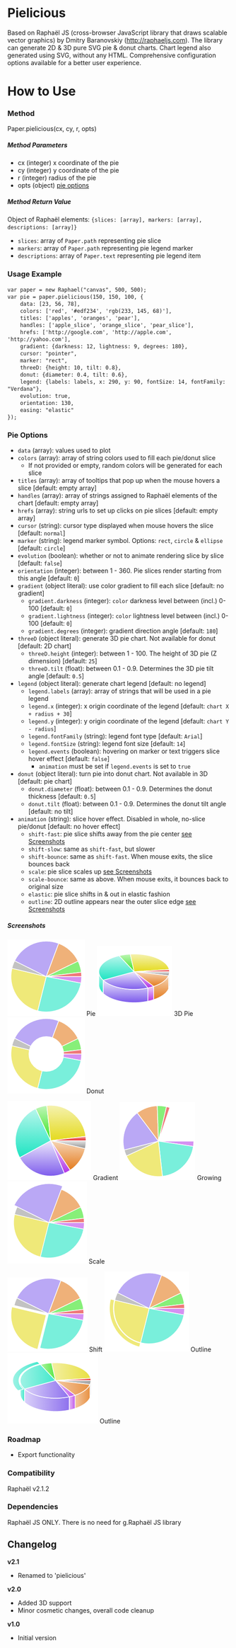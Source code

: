 Pielicious
=========

Based on Raphaël JS (cross-browser JavaScript library that draws scalable vector graphics) by Dmitry Baranovskiy (http://raphaeljs.com).
The library can generate 2D & 3D pure SVG pie & donut charts. Chart legend also generated using SVG, without any HTML.
Comprehensive configuration options available for a better user experience.

How to Use
==========

### Method
Paper.pielicious(cx, cy, r, opts)

##### Method Parameters
 - cx (integer) x coordinate of the pie
 - cy (integer) y coordinate of the pie
 - r (integer) radius of the pie
 - opts (object) [pie options](#pie-options)
 
##### Method Return Value 
Object of Raphaël elements: `{slices: [array], markers: [array], descriptions: [array]}`
- `slices`: array of `Paper.path` representing pie slice
- `markers`: array of `Paper.path` representing pie legend marker 
- `descriptions`: array of `Paper.text` representing pie legend item

### Usage Example
```
var paper = new Raphael("canvas", 500, 500);
var pie = paper.pielicious(150, 150, 100, {
    data: [23, 56, 78],
    colors: ['red', '#edf234', 'rgb(233, 145, 68)'],
    titles: ['apples', 'oranges', 'pear'],
    handles: ['apple_slice', 'orange_slice', 'pear_slice'],
    hrefs: ['http://google.com', 'http://apple.com', 'http://yahoo.com'],
    gradient: {darkness: 12, lightness: 9, degrees: 180},
    cursor: "pointer",
    marker: "rect",
    threeD: {height: 10, tilt: 0.8},
    donut: {diameter: 0.4, tilt: 0.6},
    legend: {labels: labels, x: 290, y: 90, fontSize: 14, fontFamily: "Verdana"},
    evolution: true,
    orientation: 130,
    easing: "elastic"
});
```
### Pie Options

- `data` (array): values used to plot
- `colors` (array): array of string colors used to fill each pie/donut slice
    - If not provided or empty, random colors will be generated for each slice
- `titles` (array): array of tooltips that pop up when the mouse hovers a slice [default: empty array]
- `handles` (array): array of strings assigned to Raphaël elements of the chart [default: empty array]
- `hrefs` (array): string urls to set up clicks on pie slices [default: empty array]
- `cursor` (string): cursor type displayed when mouse hovers the slice [default: `normal`]
- `marker` (string): legend marker symbol. Options: `rect`, `circle` & `ellipse` [default: `circle`]
- `evolution` (boolean): whether or not to animate rendering slice by slice [default: `false`]
- `orientation` (integer): between 1 - 360. Pie slices render starting from this angle [default: `0`]
- `gradient` (object literal): use color gradient to fill each slice [default: no gradient]
    - `gradient.darkness` (integer): `color` darkness level between (incl.) 0-100 [default: `0`]
    - `gradient.lightness` (integer): `color` lightness level between (incl.) 0-100 [default: `0`]
    - `gradient.degrees` (integer): gradient direction angle [default: `180`]
- `threeD` (object literal): generate 3D pie chart. Not available for donut [default: 2D chart]
    - `threeD.height` (integer): between 1 - 100. The height of 3D pie (Z dimension) [default: `25`]
    - `threeD.tilt` (float): between 0.1 - 0.9. Determines the 3D pie tilt angle [default: `0.5`]
- `legend` (object literal): generate chart legend [default: no legend]
    - `legend.labels` (array): array of strings that will be used in a pie legend
    - `legend.x` (integer): x origin coordinate of the legend [default: `chart X + radius + 30`]
    - `legend.y` (integer): y origin coordinate of the legend [default: `chart Y - radius`]
    - `legend.fontFamily` (string): legend font type [default: `Arial`]
    - `legend.fontSize` (string): legend font size [default: `14`]
    - `legend.events` (boolean): hovering on marker or text triggers slice hover effect [default: `false`]
        - `animation` must be set if `legend.events` is set to `true`
- `donut` (object literal): turn pie into donut chart. Not available in 3D [default: pie chart]
    - `donut.diameter` (float): between 0.1 - 0.9. Determines the donut thickness [default: `0.5`]
    - `donut.tilt` (float): between 0.1 - 0.9. Determines the donut tilt angle [default: no tilt]
- `animation` (string): slice hover effect. Disabled in whole, no-slice pie/donut [default: no hover effect]
    - `shift-fast`: pie slice shifts away from the pie center [see Screenshots](#screenshots)
    - `shift-slow`: same as `shift-fast`, but slower
    - `shift-bounce`: same as `shift-fast`. When mouse exits, the slice bounces back
    - `scale`: pie slice scales up [see Screenshots](#screenshots)
    - `scale-bounce`: same as above. When mouse exits, it bounces back to original size
    - `elastic`: pie slice shifts in & out in elastic fashion
    - `outline`: 2D outline appears near the outer slice edge [see Screenshots](#screenshots)

##### Screenshots
![Pie](screenshots/pie.png?raw=true) Pie
![3D Pie](screenshots/3d.png?raw=true) 3D Pie
![Donut](screenshots/donut.png?raw=true) Donut

![Gradient](screenshots/gradient.png?raw=true) Gradient
![Growing](screenshots/growing.png?raw=true) Growing
![Scale](screenshots/scale.png?raw=true) Scale

![Shift](screenshots/shift.png?raw=true) Shift
![Outline](screenshots/outline.png?raw=true) Outline
![Outline](screenshots/3d-outline.png?raw=true) Outline

### Roadmap
 * Export functionality

### Compatibility
Raphaël v2.1.2

### Dependencies
Raphaël JS ONLY. There is no need for g.Raphaël JS library

Changelog
-----

**v2.1**

 * Renamed to 'pielicious'

**v2.0**

 * Added 3D support
 * Minor cosmetic changes, overall code cleanup

**v1.0**

 * Initial version
